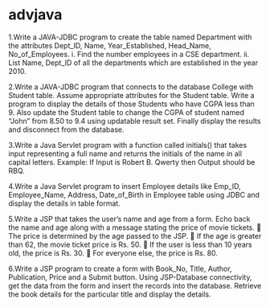 # advjava

1.Write a JAVA-JDBC program to create the table named Department with the attributes Dept_ID, Name, Year_Established, Head_Name, No_of_Employees.
i. Find the number employees in a CSE department.
ii. List Name, Dept_ID of all the departments which are established in the year 2010.

2.Write a JAVA-JDBC program that connects to the database College with Student table. Assume appropriate attributes for the Student table. Write a program to display the details of those Students who have CGPA less than 9. Also update the Student table to change the CGPA of student named “John” from 8.50 to 9.4 using updatable result set.
Finally display the results and disconnect from the database.

3.Write a Java Servlet program with a function called initials() that takes input representing a full name and returns the initials of the name in all capital letters.
Example: If Input is Robert B. Qwerty then Output should be RBQ.

4.Write a Java Servlet program to insert Employee details like Emp_ID, Employee_Name, Address, Date_of_Birth in Employee table using JDBC and display the details in table format.

5.Write a JSP that takes the user’s name and age from a form. Echo back the name and age along with a message stating the price of movie tickets.
 The price is determined by the age passed to the JSP.
 If the age is greater than 62, the movie ticket price is Rs. 50.
 If the user is less than 10 years old, the price is Rs. 30.
 For everyone else, the price is Rs. 80.

6.Write a JSP program to create a form with Book_No, Title, Author, Publication, Price and a Submit button. Using JSP-Database connectivity, get the data from the form and insert the records into the database. Retrieve the book details for the particular title and display the details.
